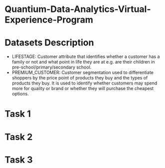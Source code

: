 # Quantium-Data-Analytics-Virtual-Experience-Program

# Datasets Description
* LIFESTAGE: Customer attribute that identifies whether a customer has a family or not and what point in life they are at e.g. are their children in pre-school/primary/secondary school.
* PREMIUM_CUSTOMER: Customer segmentation used to differentiate shoppers by the price point of products they buy and the types of products they buy. It is used to identify whether customers may spend more for quality or brand or whether they will purchase the cheapest options.

# Task 1

# Task 2

# Task 3
